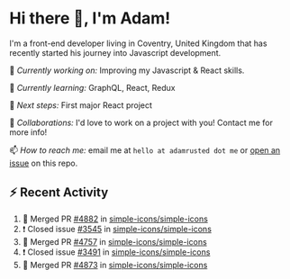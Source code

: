 # Hi there 👋, I'm Adam!

I'm a front-end developer living in Coventry, United Kingdom that has recently started his journey into Javascript development.

🔨 *Currently working on:* Improving my Javascript & React skills.

🌱 *Currently learning:* GraphQL, React, Redux

🎯 *Next steps:* First major React project

🤝 *Collaborations:* I'd love to work on a project with you! Contact me for more info!

📫 *How to reach me:* email me at `hello at adamrusted dot me` or [open an issue](https://github.com/adamrusted/adamrusted/issues/new) on this repo.

## :zap: Recent Activity
<!--START_SECTION:activity-->
1. 🎉 Merged PR [#4882](https://github.com/simple-icons/simple-icons/pull/4882) in [simple-icons/simple-icons](https://github.com/simple-icons/simple-icons)
2. ❗️ Closed issue [#3545](https://github.com/simple-icons/simple-icons/issues/3545) in [simple-icons/simple-icons](https://github.com/simple-icons/simple-icons)
3. 🎉 Merged PR [#4757](https://github.com/simple-icons/simple-icons/pull/4757) in [simple-icons/simple-icons](https://github.com/simple-icons/simple-icons)
4. ❗️ Closed issue [#3491](https://github.com/simple-icons/simple-icons/issues/3491) in [simple-icons/simple-icons](https://github.com/simple-icons/simple-icons)
5. 🎉 Merged PR [#4873](https://github.com/simple-icons/simple-icons/pull/4873) in [simple-icons/simple-icons](https://github.com/simple-icons/simple-icons)
<!--END_SECTION:activity-->
